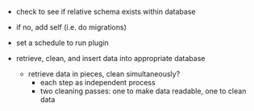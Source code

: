 -   check to see if relative schema exists within database
-   if no, add self (i.e. do migrations)
-   set a schedule to run plugin
-   retrieve, clean, and insert data into appropriate database

    -   retrieve data in pieces, clean simultaneously?
        -   each step as independent process
        -   two cleaning passes: one to make data readable, one to clean data